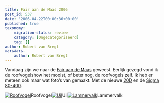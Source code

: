 ```yaml
---
title: Fair aan de Maas 2006
post_id: 537
date: '2006-04-22T00:00:36+00:00'
published: true
taxonomy:
    migration-status: review
    category: [Ongecategoriseerd]
    tag: []
author: Robert van Bregt
metadata:
    author: Robert van Bregt
---
```

Vandaag zijn we naar de [Fair aan de Maas](http://www.fairaandemaas.nl/) geweest. Eerlijk gezegd vond ik de roofvogelshow het mooist, of beter nog, de roofvogels zelf. Ik heb er meteen ook maar wat foto’s van gemaakt. Met de nieuwe [20D](http://www.canon.nl/For_Home/Product_Finder/Cameras/Digital_SLR/EOS_20D/) en de [Sigma 80-400](http://www.sigmaphoto.com/lenses/lenses_all_details.asp?id=3272&navigator=3).

 [![Roofvogel](http://lh5.ggpht.com/_YSc5OtivIDY/Soemvm4bKvI/AAAAAAAAABk/ZRhkvKIoj3M/s400/BRGT20060422-0043.JPG "Roofvogel")](http://picasaweb.google.com/lh/photo/w0xRhc0EyRtNRMfPZhXe3g?feat=directlink)Roofvogel[![Uil](http://lh4.ggpht.com/_YSc5OtivIDY/SoemwtwCwWI/AAAAAAAAABs/kwhVH-2nRGw/s400/BRGT20060422-0063.JPG "Uil")](http://picasaweb.google.com/lh/photo/I-WJqsqCln5JbAcbdL9AFQ?feat=directlink)Uil[![Lammervalk](http://lh5.ggpht.com/_YSc5OtivIDY/SoemxUYsXmI/AAAAAAAAABw/fN4tOmqKaOg/s400/BRGT20060422-0069.JPG "Lammervalk")](http://picasaweb.google.com/lh/photo/2es3wsqs__L2UvZQBKsUUQ?feat=directlink)Lammervalk